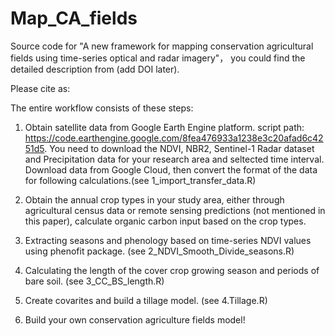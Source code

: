 # Map_CA_fields
Source code for "A new framework for mapping conservation agricultural fields using time-series optical and radar imagery"， you could find the detailed description from (add DOI later).

Please cite as: 

The entire workflow consists of these steps:

1. Obtain satellite data from Google Earth Engine platform. script path: https://code.earthengine.google.com/8fea476933a1238e3c20afad6c4251d5. You need to download the NDVI, NBR2, Sentinel-1 Radar dataset and Precipitation data for your research area and seltected time interval. Download data from Google Cloud, then convert the format of the data for following calculations.(see 1_import_transfer_data.R)

2. Obtain the annual crop types in your study area, either through agricultural census data or remote sensing predictions (not mentioned in this paper), calculate organic carbon input based on the crop types. 

3. Extracting seasons and phenology based on time-series NDVI values using phenofit package. (see 2_NDVI_Smooth_Divide_seasons.R)

4. Calculating the length of the cover crop growing season and periods of bare soil. (see 3_CC_BS_length.R)

5. Create covarites and build a tillage model. (see 4.Tillage.R)

6. Build your own conservation agriculture fields model!
